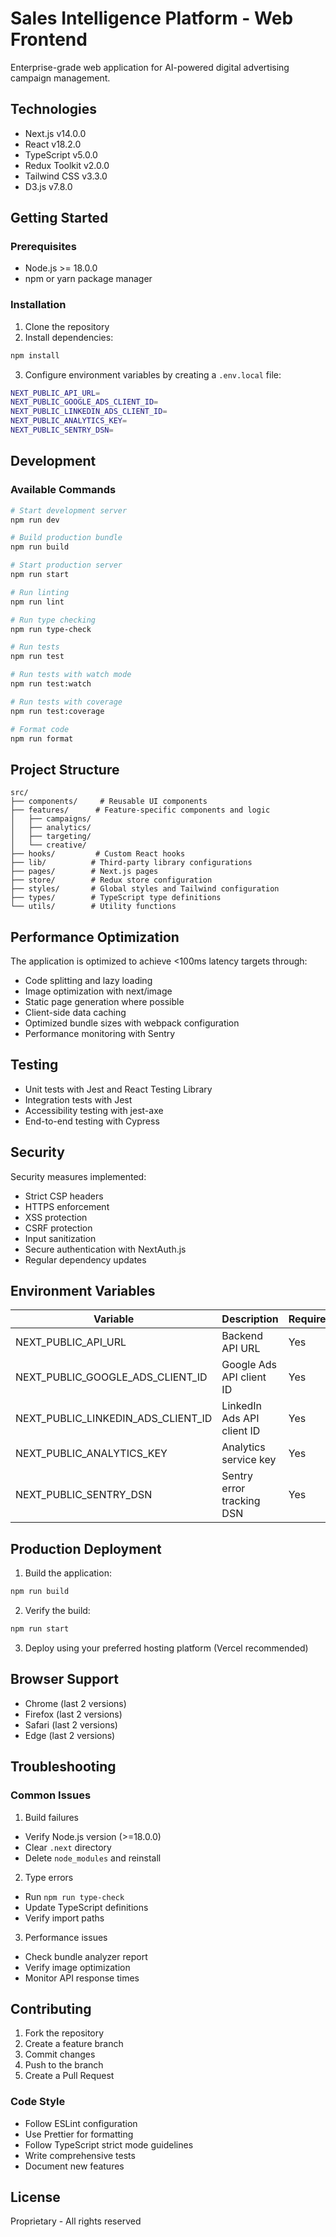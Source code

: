 # Sales Intelligence Platform - Web Frontend

Enterprise-grade web application for AI-powered digital advertising campaign management.

## Technologies

- Next.js v14.0.0
- React v18.2.0
- TypeScript v5.0.0
- Redux Toolkit v2.0.0
- Tailwind CSS v3.3.0
- D3.js v7.8.0

## Getting Started

### Prerequisites

- Node.js >= 18.0.0
- npm or yarn package manager

### Installation

1. Clone the repository
2. Install dependencies:
```bash
npm install
```

3. Configure environment variables by creating a `.env.local` file:
```bash
NEXT_PUBLIC_API_URL=
NEXT_PUBLIC_GOOGLE_ADS_CLIENT_ID=
NEXT_PUBLIC_LINKEDIN_ADS_CLIENT_ID=
NEXT_PUBLIC_ANALYTICS_KEY=
NEXT_PUBLIC_SENTRY_DSN=
```

## Development

### Available Commands

```bash
# Start development server
npm run dev

# Build production bundle
npm run build

# Start production server
npm run start

# Run linting
npm run lint

# Run type checking
npm run type-check

# Run tests
npm run test

# Run tests with watch mode
npm run test:watch

# Run tests with coverage
npm run test:coverage

# Format code
npm run format
```

## Project Structure

```
src/
├── components/     # Reusable UI components
├── features/      # Feature-specific components and logic
│   ├── campaigns/
│   ├── analytics/
│   ├── targeting/
│   └── creative/
├── hooks/         # Custom React hooks
├── lib/          # Third-party library configurations
├── pages/        # Next.js pages
├── store/        # Redux store configuration
├── styles/       # Global styles and Tailwind configuration
├── types/        # TypeScript type definitions
└── utils/        # Utility functions
```

## Performance Optimization

The application is optimized to achieve <100ms latency targets through:

- Code splitting and lazy loading
- Image optimization with next/image
- Static page generation where possible
- Client-side data caching
- Optimized bundle sizes with webpack configuration
- Performance monitoring with Sentry

## Testing

- Unit tests with Jest and React Testing Library
- Integration tests with Jest
- Accessibility testing with jest-axe
- End-to-end testing with Cypress

## Security

Security measures implemented:

- Strict CSP headers
- HTTPS enforcement
- XSS protection
- CSRF protection
- Input sanitization
- Secure authentication with NextAuth.js
- Regular dependency updates

## Environment Variables

| Variable | Description | Required |
|----------|-------------|----------|
| NEXT_PUBLIC_API_URL | Backend API URL | Yes |
| NEXT_PUBLIC_GOOGLE_ADS_CLIENT_ID | Google Ads API client ID | Yes |
| NEXT_PUBLIC_LINKEDIN_ADS_CLIENT_ID | LinkedIn Ads API client ID | Yes |
| NEXT_PUBLIC_ANALYTICS_KEY | Analytics service key | Yes |
| NEXT_PUBLIC_SENTRY_DSN | Sentry error tracking DSN | Yes |

## Production Deployment

1. Build the application:
```bash
npm run build
```

2. Verify the build:
```bash
npm run start
```

3. Deploy using your preferred hosting platform (Vercel recommended)

## Browser Support

- Chrome (last 2 versions)
- Firefox (last 2 versions)
- Safari (last 2 versions)
- Edge (last 2 versions)

## Troubleshooting

### Common Issues

1. Build failures
- Verify Node.js version (>=18.0.0)
- Clear `.next` directory
- Delete `node_modules` and reinstall

2. Type errors
- Run `npm run type-check`
- Update TypeScript definitions
- Verify import paths

3. Performance issues
- Check bundle analyzer report
- Verify image optimization
- Monitor API response times

## Contributing

1. Fork the repository
2. Create a feature branch
3. Commit changes
4. Push to the branch
5. Create a Pull Request

### Code Style

- Follow ESLint configuration
- Use Prettier for formatting
- Follow TypeScript strict mode guidelines
- Write comprehensive tests
- Document new features

## License

Proprietary - All rights reserved
